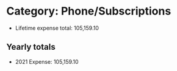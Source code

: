 # Category: Phone/Subscriptions
- Lifetime expense total: 105,159.10

## Yearly totals
- 2021 Expense: 105,159.10

